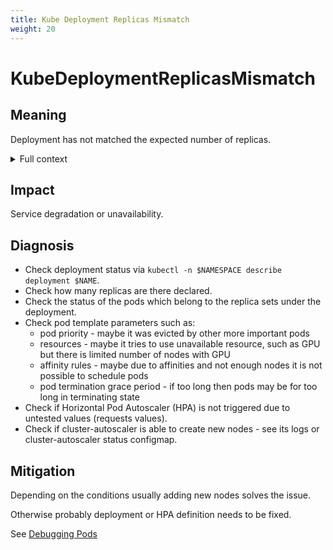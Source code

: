 ```yaml
---
title: Kube Deployment Replicas Mismatch
weight: 20
---
```


# KubeDeploymentReplicasMismatch

## Meaning

Deployment has not matched the expected number of replicas.

<details>
<summary>Full context</summary>

Kubernetes Deployment resource does not have number of replicas which were
declared to be in operation.
For example deployment is expected to have 3 replicas, but it has less than
that for a noticeable period of time.

In rare occasions there may be more replicas than it should and system did
not clean it up.
</details>

## Impact

Service degradation or unavailability.

## Diagnosis

- Check deployment status via `kubectl -n $NAMESPACE describe deployment $NAME`.
- Check how many replicas are there declared.
- Check the status of the pods which belong to the replica sets under the deployment.
- Check pod template parameters such as:
  - pod priority - maybe it was evicted by other more important pods
  - resources - maybe it tries to use unavailable resource, such as GPU
    but there is limited number of nodes with GPU
  - affinity rules - maybe due to affinities and not enough nodes it is
    not possible to schedule pods
  - pod termination grace period - if too long then pods may be for too long
    in terminating state
- Check if Horizontal Pod Autoscaler (HPA) is not triggered due to untested
  values (requests values).
- Check if cluster-autoscaler is able to create new nodes - see its logs or
  cluster-autoscaler status configmap.

## Mitigation

Depending on the conditions usually adding new nodes solves the issue.

Otherwise probably deployment or HPA definition needs to be fixed.

See [Debugging Pods](https://kubernetes.io/docs/tasks/debug-application-cluster/debug-application/#debugging-pods)
